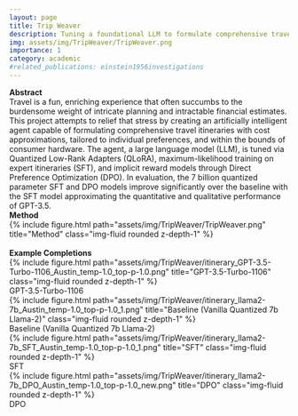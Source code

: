 ```yaml
---
layout: page
title: Trip Weaver
description: Tuning a foundational LLM to formulate comprehensive travel itineraries within the bounds of consumer hardware.
img: assets/img/TripWeaver/TripWeaver.png
importance: 1
category: academic
#related_publications: einstein1956investigations
---
```

<div class="caption">
    <b>Abstract</b>
</div>
Travel is a fun, enriching experience that often succumbs to the burdensome weight of intricate planning and intractable financial estimates. This project attempts to relief that stress by creating an artificially intelligent agent capable of formulating comprehensive travel itineraries with cost approximations, tailored to individual preferences, and within the bounds of consumer hardware. The agent, a large language model (LLM), is tuned via Quantized Low-Rank Adapters (QLoRA), maximum-likelihood training on expert itineraries (SFT), and implicit reward models through Direct Preference Optimization (DPO). In evaluation, the 7 billion quantized parameter SFT and DPO models improve significantly over the baseline with the SFT model approximating the quantitative and qualitative performance of GPT-3.5.

<div class="caption">
    <b>Method</b>
    <div class="image">
    {% include figure.html path="assets/img/TripWeaver/TripWeaver.png" title="Method" class="img-fluid rounded z-depth-1" %}
    </div>​
</div>

<div class="caption">
    <b>Example Completions</b>
</div>
<div class="row">
    <div class="col-sm mt-3 mt-md-0">
        {% include figure.html path="assets/img/TripWeaver/itinerary_GPT-3.5-Turbo-1106_Austin_temp-1.0_top-p-1.0.png" title="GPT-3.5-Turbo-1106" class="img-fluid rounded z-depth-1" %}
        <div class="caption">
            GPT-3.5-Turbo-1106
        </div>
    </div>
    <div class="col-sm mt-3 mt-md-0">
        {% include figure.html path="assets/img/TripWeaver/itinerary_llama2-7b_Austin_temp-1.0_top-p-1.0_1.png" title="Baseline (Vanilla Quantized 7b Llama-2)" class="img-fluid rounded z-depth-1" %}
        <div class="caption">
            Baseline (Vanilla Quantized 7b Llama-2)
        </div>
    </div>
</div>
<div class="row">
    <div class="col-sm mt-3 mt-md-0">
        {% include figure.html path="assets/img/TripWeaver/itinerary_llama2-7b_SFT_Austin_temp-1.0_top-p-1.0_1.png" title="SFT" class="img-fluid rounded z-depth-1" %}
        <div class="caption">
            SFT
        </div>
    </div>
    <div class="col-sm mt-3 mt-md-0">
        {% include figure.html path="assets/img/TripWeaver/itinerary_llama2-7b_DPO_Austin_temp-1.0_top-p-1.0_new.png" title="DPO" class="img-fluid rounded z-depth-1" %}
        <div class="caption">
            DPO
        </div>
    </div>
</div>

